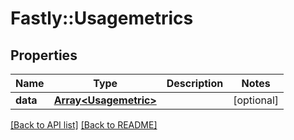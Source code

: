 # Fastly::Usagemetrics

## Properties

| Name | Type | Description | Notes |
| ---- | ---- | ----------- | ----- |
| **data** | [**Array&lt;Usagemetric&gt;**](Usagemetric.md) |  | [optional] |

[[Back to API list]](../../README.md#endpoints) [[Back to README]](../../README.md)

